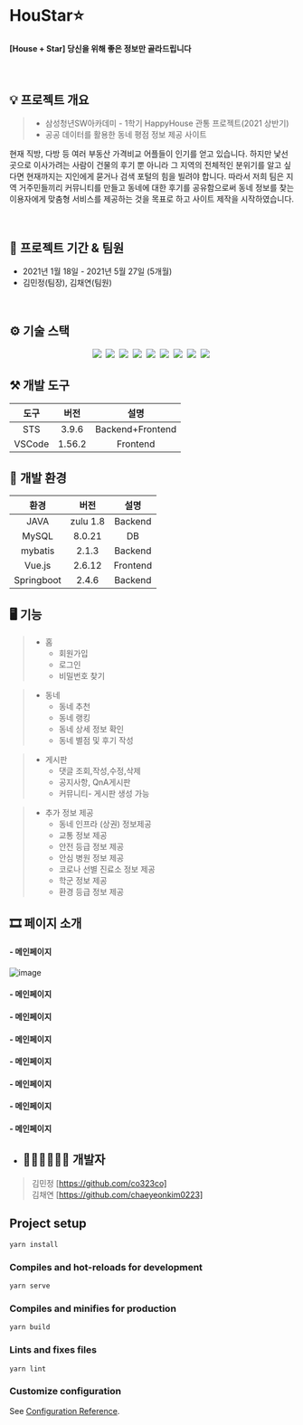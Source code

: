 # HouStar⭐
#### [House + Star] 당신을 위해 좋은 정보만 골라드립니다
<br/>

## 💡 프로젝트 개요
> - 삼성청년SW아카데미 - 1학기 HappyHouse 관통 프로젝트(2021 상반기)
> - 공공 데이터를 활용한 동네 평점 정보 제공 사이트

현재 직방, 다방 등 여러 부동산 가격비교 어플들이 인기를 얻고 있습니다.  하지만 낯선 곳으로 이사가려는 사람이 건물의 후기 뿐 아니라 그 지역의 전체적인 분위기를 알고 싶다면 현재까지는 지인에게 묻거나 검색 포털의 힘을 빌려야 합니다. 따라서 저희 팀은 지역 거주민들끼리 커뮤니티를 만들고 동네에 대한 후기를 공유함으로써 동네 정보를 찾는 이용자에게 맞춤형 서비스를 제공하는 것을 목표로 하고 사이트 제작을 시작하였습니다.

<br/>

## 📆  프로젝트 기간 & 팀원

- 2021년 1월 18일 - 2021년 5월 27일 (5개월)
- 김민정(팀장), 김채연(팀원)
<br/>

## ⚙️ 기술 스택

<p align="center">
  <img src="https://img.shields.io/badge/API-Kakao_Map-red?style=flat">&nbsp  
  <img src="https://img.shields.io/badge/API-Open_Api-skyblue?style=flat">&nbsp 
  <img src="https://img.shields.io/badge/Vue.js-v2.6.11-green?logo=vue.js">&nbsp 
  <img src="https://img.shields.io/badge/Library-Vuetify-007396?style=flat&logo=vuetify">&nbsp 
  <img src="https://img.shields.io/badge/Language-Java_8-563D7C?style=flat&logo=java&logoColor=white">&nbsp 
 <img src="https://img.shields.io/badge/JavaScript-ES6+-green?logo=javascript">&nbsp 
  <img src="https://img.shields.io/badge/MySQL-v8.0-blue?logo=mysql">&nbsp 
  <img src="https://img.shields.io/badge/Framework-SpringFramework-6DB33F?style=flat&logo=spring&logoColor=white">&nbsp 
   <img src="https://img.shields.io/badge/spring boot-v2.4.3-blue?logo=spring">&nbsp 
</p>

## ⚒ 개발 도구

|도구|버전|설명|
|:---:|:---:|:---:|
|STS|3.9.6|Backend+Frontend|
|VSCode|1.56.2|Frontend|

## 🔧 개발 환경

|환경|버전|설명|
|:---:|:---:|:---:|
|JAVA|zulu 1.8|Backend|
|MySQL|8.0.21|DB|
|mybatis|2.1.3|Backend|
|Vue.js|2.6.12|Frontend|
|Springboot|2.4.6|Backend|

## 🖥 기능
> * 홈
>   * 회원가입
>   * 로그인
>   * 비밀번호 찾기

> * 동네
>   * 동네 추천
>   * 동네 랭킹
>   * 동네 상세 정보 확인
>   * 동네 별점 및 후기 작성

> * 게시판
>   * 댓글 조회,작성,수정,삭제
>   * 공지사항, QnA게시판
>   * 커뮤니티- 게시판 생성 가능

> * 추가 정보 제공
>   * 동네 인프라 (상권) 정보제공
>   * 교통 정보 제공
>   * 안전 등급 정보 제공
>   * 안심 병원 정보 제공
>   * 코로나 선별 진료소 정보 제공
>   * 학군 정보 제공
>   * 환경 등급 정보 제공


## 🎞 페이지 소개 

#### - 메인페이지 <br/>
![image](https://user-images.githubusercontent.com/86418158/125574224-2047eae4-460e-418f-8be5-b239e5ecba9a.png)
#### - 메인페이지 <br/>
#### - 메인페이지 <br/>
#### - 메인페이지 <br/>
#### - 메인페이지 <br/>
#### - 메인페이지 <br/>
#### - 메인페이지 <br/>
#### - 메인페이지 <br/>

* ## 👩🏻‍💻👩🏻‍💻 개발자
> 김민정 [https://github.com/co323co] <br/>
> 김채연 [https://github.com/chaeyeonkim0223] <br/>

## Project setup
```
yarn install
```

### Compiles and hot-reloads for development
```
yarn serve
```

### Compiles and minifies for production
```
yarn build
```

### Lints and fixes files
```
yarn lint
```

### Customize configuration
See [Configuration Reference](https://cli.vuejs.org/config/).

